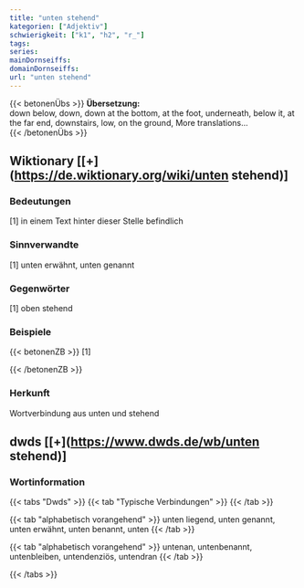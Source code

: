 ```yaml
---
title: "unten stehend"
kategorien: ["Adjektiv"]
schwierigkeit: ["k1", "h2", "r_"]
tags:
series:
mainDornseiffs:
domainDornseiffs:
url: "unten stehend"
---
```


{{< betonenÜbs >}}
**Übersetzung:**  
down below, down, down at the bottom, at the foot, underneath, below it, at the far end, downstairs, low, on the ground, More translations...  
{{< /betonenÜbs >}}

## Wiktionary [[+](https://de.wiktionary.org/wiki/unten stehend)]

### Bedeutungen
[1] in einem Text hinter dieser Stelle befindlich  

### Sinnverwandte
[1] unten erwähnt, unten genannt  

### Gegenwörter
[1] oben stehend  

### Beispiele
{{< betonenZB >}}
[1]  

{{< /betonenZB >}}
### Herkunft
Wortverbindung aus unten und stehend  



## dwds [[+](https://www.dwds.de/wb/unten stehend)]

### Wortinformation
{{< tabs "Dwds" >}}
{{< tab "Typische Verbindungen" >}}
{{< /tab >}}

{{< tab "alphabetisch vorangehend" >}}
unten liegend, unten genannt, unten erwähnt, unten benannt, unten
{{< /tab >}}

{{< tab "alphabetisch vorangehend" >}}
untenan, untenbenannt, untenbleiben, untendenziös, untendran
{{< /tab >}}

{{< /tabs >}}

